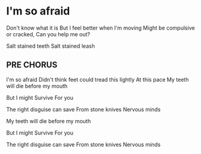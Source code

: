 # I'm so afraid

Don't know what it is
But I feel better when I'm moving
Might be compulsive or cracked,
Can you help me out?

Salt stained teeth
Salt stained leash

## PRE CHORUS
I'm so afraid
Didn't think feet could tread this lightly
At this pace
My teeth will die before my mouth

But I might
Survive
For you

The right disguise can save
From stone knives
Nervous minds

My teeth will die before my mouth

But I might
Survive
For you

The right disguise can save
From stone knives
Nervous minds
